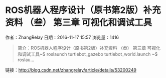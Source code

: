 # ROS机器人程序设计（原书第2版）补充资料 （叁） 第三章 可视化和调试工具
作者：ZhangRelay
日期：2016-11-17 15:57
浏览量：1416
> 简介：ROS机器人程序设计（原书第2版）补充资料 （叁） 第三章 可视化和调试工具~$ roslaunch turtlebot_gazebo turtlebot_world.launch
~$ roslau...

 链接：http://blog.csdn.net/zhangrelay/article/details/53200249

